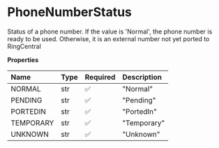# PhoneNumberStatus

Status of a phone number. If the value is 'Normal', the phone number is ready to be used. Otherwise, it is an external number not yet ported to RingCentral

**Properties**

| Name      | Type | Required | Description |
| :-------- | :--- | :------- | :---------- |
| NORMAL    | str  | ✅       | "Normal"    |
| PENDING   | str  | ✅       | "Pending"   |
| PORTEDIN  | str  | ✅       | "PortedIn"  |
| TEMPORARY | str  | ✅       | "Temporary" |
| UNKNOWN   | str  | ✅       | "Unknown"   |

<!-- This file was generated by liblab | https://liblab.com/ -->
